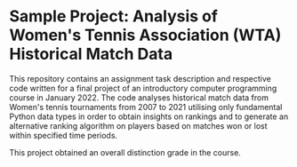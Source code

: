 # Sample Project: Analysis of Women's Tennis Association (WTA) Historical Match Data

This repository contains an assignment task description and respective code written for a final project of an introductory computer programming 
course in January 2022. The code analyses historical match data from Women's tennis tournaments from 2007 to 2021 utilising only fundamental 
Python data types in order to obtain insights on rankings and to generate an alternative ranking algorithm on players based on matches won or 
lost within specified time periods.

This project obtained an overall distinction grade in the course.
